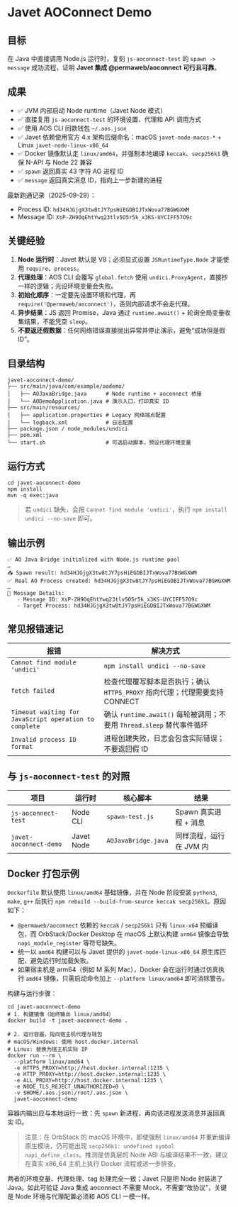 # Javet AOConnect Demo

## 目标

在 Java 中直接调用 Node.js 运行时，复刻 `js-aoconnect-test` 的 `spawn -> message` 成功流程，证明 **Javet 集成 @permaweb/aoconnect 可行且可靠**。

## 成果

- ✅ JVM 内部启动 Node runtime（Javet Node 模式）
- ✅ 直接复用 `js-aoconnect-test` 的环境设置、代理和 API 调用方式
- ✅ 使用 AOS CLI 同款钱包 `~/.aos.json`
- ✅ Javet 依赖使用官方 4.x 架构后缀命名：macOS `javet-node-macos-*` + Linux `javet-node-linux-x86_64`
- ✅ Docker 镜像默认走 `linux/amd64`，并强制本地编译 `keccak`、`secp256k1` 确保 N-API 与 Node 22 兼容
- ✅ `spawn` 返回真实 43 字符 AO 进程 ID
- ✅ `message` 返回真实消息 ID，指向上一步新建的进程

最新跑通记录（2025-09-29）：
- Process ID: `hd34HJGjgX3tw8tJY7psHiEGDBIJTxWova77BGWGXWM`
- Message ID: `XsP-ZH9OqEhtYwq23tlv5O5r5k_x3KS-UYCIFF57O9c`

## 关键经验

1. **Node 运行时**：Javet 默认是 V8；必须显式设置 `JSRuntimeType.Node` 才能使用 `require`、`process`。
2. **代理处理**：AOS CLI 会覆写 `global.fetch` 使用 `undici.ProxyAgent`，直接抄一样的逻辑；光设环境变量会失败。
3. **初始化顺序**：一定要先设置环境和代理，再 `require('@permaweb/aoconnect')`，否则内部请求不会走代理。
4. **异步结果**：JS 返回 Promise，Java 通过 `runtime.await()` + 轮询全局变量收集结果，不能凭空 `sleep`。
5. **不要返还假数据**：任何网络错误直接抛出异常并停止演示，避免“成功但是假 ID”。

## 目录结构

```
javet-aoconnect-demo/
├── src/main/java/com/example/aodemo/
│   ├── AOJavaBridge.java      # Node runtime + aoconnect 桥接
│   └── AODemoApplication.java # 演示入口，打印真实 ID
├── src/main/resources/
│   ├── application.properties # Legacy 网络端点配置
│   └── logback.xml            # 日志配置
├── package.json / node_modules/undici
├── pom.xml
└── start.sh                   # 可选启动脚本，预设代理环境变量
```

## 运行方式

```
cd javet-aoconnect-demo
npm install
mvn -q exec:java
```

> 若 `undici` 缺失，会报 `Cannot find module 'undici'`，执行 `npm install undici --no-save` 即可。

## 输出示例

```
✅ AO Java Bridge initialized with Node.js runtime pool
…
📥 Spawn result: hd34HJGjgX3tw8tJY7psHiEGDBIJTxWova77BGWGXWM
✅ Real AO Process created: hd34HJGjgX3tw8tJY7psHiEGDBIJTxWova77BGWGXWM
…
📨 Message Details:
   - Message ID: XsP-ZH9OqEhtYwq23tlv5O5r5k_x3KS-UYCIFF57O9c
   - Target Process: hd34HJGjgX3tw8tJY7psHiEGDBIJTxWova77BGWGXWM
```

## 常见报错速记

| 报错                                                   | 解决方式                                                                    |
| ------------------------------------------------------ | --------------------------------------------------------------------------- |
| `Cannot find module 'undici'`                          | `npm install undici --no-save`                                              |
| `fetch failed`                                         | 检查代理覆写脚本是否执行；确认 `HTTPS_PROXY` 指向代理；代理需要支持 CONNECT |
| `Timeout waiting for JavaScript operation to complete` | 确认 `runtime.await()` 每轮被调用；不要用 `Thread.sleep` 替代事件循环       |
| `Invalid process ID format`                            | 进程创建失败，日志会包含实际错误；不要返回假 ID                             |

## 与 `js-aoconnect-test` 的对照

| 项目                   | 运行时     | 核心脚本            | 结果                    |
| ---------------------- | ---------- | ------------------- | ----------------------- |
| `js-aoconnect-test`    | Node CLI   | `spawn-test.js`     | Spawn 真实进程 + 消息   |
| `javet-aoconnect-demo` | Javet Node | `AOJavaBridge.java` | 同样流程，运行在 JVM 内 |

## Docker 打包示例

`Dockerfile` 默认使用 `linux/amd64` 基础镜像，并在 Node 阶段安装 `python3`, `make`, `g++` 后执行 `npm rebuild --build-from-source keccak secp256k1`。原因如下：
- `@permaweb/aoconnect` 依赖的 `keccak` / `secp256k1` 只有 `linux-x64` 预编译包，而 OrbStack/Docker Desktop 在 macOS 上默认构建 `arm64` 镜像会导致 `napi_module_register` 等符号缺失。
- 统一以 `amd64` 构建可以与 Javet 提供的 `javet-node-linux-x86_64` 原生库匹配，避免运行时加载失败。
- 如果宿主机是 arm64（例如 M 系列 Mac），Docker 会在运行时通过仿真执行 `amd64` 镜像，只需启动命令加上 `--platform linux/amd64` 即可消除警告。

构建与运行步骤：
```
cd javet-aoconnect-demo
# 1. 构建镜像（始终输出 linux/amd64）
docker build -t javet-aoconnect-demo .

# 2. 运行容器，指向宿主机代理与钱包
# macOS/Windows: 使用 host.docker.internal
# Linux: 替换为宿主机实际 IP
docker run --rm \
  --platform linux/amd64 \
  -e HTTPS_PROXY=http://host.docker.internal:1235 \
  -e HTTP_PROXY=http://host.docker.internal:1235 \
  -e ALL_PROXY=http://host.docker.internal:1235 \
  -e NODE_TLS_REJECT_UNAUTHORIZED=0 \
  -v $HOME/.aos.json:/root/.aos.json \
  javet-aoconnect-demo
```

容器内输出应与本地运行一致：先 `spawn` 新进程，再向该进程发送消息并返回真实 ID。

> 注意：在 OrbStack 的 macOS 环境中，即使强制 `linux/amd64` 并重新编译原生模块，仍可能出现 `secp256k1: undefined symbol napi_define_class`。推测是仿真层的 Node ABI 与编译结果不一致，建议在真实 x86_64 主机上执行 Docker 流程或进一步排查。

两者的环境变量、代理处理、tag 处理完全一致；Javet 只是把 Node 封装进了 Java。如此可验证 Java 集成 aoconnect 不需要 Mock，不需要“改协议”，关键是 Node 环境与代理配置必须和 AOS CLI 一模一样。
